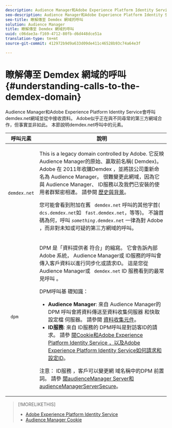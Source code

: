 ```yaml
---
description: Audience Manager和Adobe Experience Platform Identity Service會呼叫demdex.net網域並從中接收資料。 Adobe似乎正在與不同尋常的第三方網域合作，但事實並非如此。 本節說明demdex.net呼叫中的元素。
seo-description: Audience Manager和Adobe Experience Platform Identity Service會呼叫demdex.net網域並從中接收資料。 Adobe似乎正在與不同尋常的第三方網域合作，但事實並非如此。 本節說明demdex.net呼叫中的元素。
seo-title: 瞭解傳至 Demdex 網域的呼叫
solution: Audience Manager
title: 瞭解傳至 Demdex 網域的呼叫
uuid: c06dae3a-f169-4712-80fb-d6d448dce51a
translation-type: tm+mt
source-git-commit: 412972b9d9a633d09de411c46528b93c74a64e3f

---
```



# 瞭解傳至 Demdex 網域的呼叫{#understanding-calls-to-the-demdex-domain}

Audience Manager和Adobe Experience Platform Identity Service會呼叫demdex.net網域並從中接收資料。 Adobe似乎正在與不同尋常的第三方網域合作，但事實並非如此。 本節說明demdex.net呼叫中的元素。

<table id="table_B846CBEDDA4C4AD19416F7C27FC325C6"> 
 <thead> 
  <tr> 
   <th colname="col1" class="entry"> 呼叫元素 </th> 
   <th colname="col2" class="entry"> 說明 </th> 
  </tr> 
 </thead>
 <tbody> 
  <tr> 
   <td colname="col1"> <p> <code> demdex.net</code> </p> </td> 
   <td colname="col2"> <p>This is a legacy domain controlled by <span class="keyword"> Adobe</span>. 它反映 <span class="keyword"> Audience Manager</span>的原始、贏取前名稱(<span class="keyword"> Demdex</span>)。 <span class="keyword"> Adobe</span> 在 <span class="keyword"> 2011年收購Demdex</span> ，並將該公司重新命名為 <span class="keyword"> Audience Manager</span>。 很難變更此網域，因為它與 <span class="keyword"> Audience Manager</span>、 <span class="wintitle"></span>ID服務以及我們已安裝的使用者群緊密相連。 請參閱 <a href="../overview/aam-overview.md#history-and-background"> 歷史與背景</a>。 </p> <p>您可能會看到附加在舊 <code> demdex.net</code> 呼叫的其他字首( <code> dcs.demdex.net</code>如 <code> fast.demdex.net</code>，等等)。 不論首碼為何，呼叫 <code><i>something</i>.demdex.net</code> 一律為對 <span class="keyword"> Adobe</span> ，而非對未知或可疑的第三方網域的呼叫。 </p> </td> 
  </tr> 
  <tr> 
   <td colname="col1"> <p> <code> dpm</code> </p> </td> 
   <td colname="col2"> <p><span class="wintitle"> DPM</span> 是「資料提供者 <span class="wintitle"> 符合」的縮寫</span>。 它會告訴內部 <span class="keyword"> Adobe</span> 系統， <span class="keyword"> Audience Manager或</span><span class="wintitle"></span> ID服務的呼叫會傳入客戶資料以進行同步化或請求ID。 這是您從Audience Manager或 <code> demdex.net</code><span class="keyword"> ID</span> 服務看到的最常見呼叫 <span class="wintitle"></span>。 </p> <p><span class="wintitle"> DPM呼叫基</span> 礎知識： </p> <p> 
     <ul id="ul_44023BB060774518BE414EE10820C141"> 
      <li id="li_0F94D1988A6944BA885FD40AB26FC49F"> <b> <span class="keyword"> Audience Manager</span></b>: 來自 <span class="wintitle"> Audience Manager的</span> DPM <span class="keyword"> 呼叫會將資料傳送至資料收集伺服器</span> 和快取設定檔 <span class="wintitle"></span><span class="wintitle"></span>伺服器。 請參閱 <a href="../reference/system-components/components-data-collection.md"> 資料收集元件</a>。 </li> 
      <li id="li_5A7EA9EE16EE4D828F0A24AE2B969122"> <b> <span class="wintitle"> ID服務</span></b>: 來自 <span class="wintitle"> ID服務的</span><span class="wintitle"></span> DPM呼叫是對訪客ID的請求。 請參 <a href="https://docs.adobe.com/content/help/en/id-service/using/intro/cookies.html" format="https" scope="external"> 閱Cookie和Adobe Experience Platform Identity Service</a><a href="https://docs.adobe.com/content/help/en/id-service/using/intro/id-request.html" format="https" scope="external"> ，以及Adobe Experience Platform Identity Service如何請求和設定ID</a>。 </li> 
     </ul> </p> <p> <p>注意：  <span class="wintitle"> ID服務</span> ，客戶可以變更網 <span class="wintitle"> 域名稱中的DPM</span> 前置詞。 請參 <a href="https://docs.adobe.com/content/help/en/id-service/using/id-service-api/configurations/subdomain-config.html" format="https" scope="external"> 閱audienceManager Server和audienceManagerServerSecure</a>。 </p> </p> </td> 
  </tr> 
 </tbody> 
</table>

>[!MORELIKETHIS]
>
>* [Adobe Experience Platform Identity Service](https://docs.adobe.com/content/help/en/id-service/using/home.html)
>* [Audience Manager Cookie](https://docs.adobe.com/content/help/en/core-services/interface/ec-cookies/cookies-am.html)

